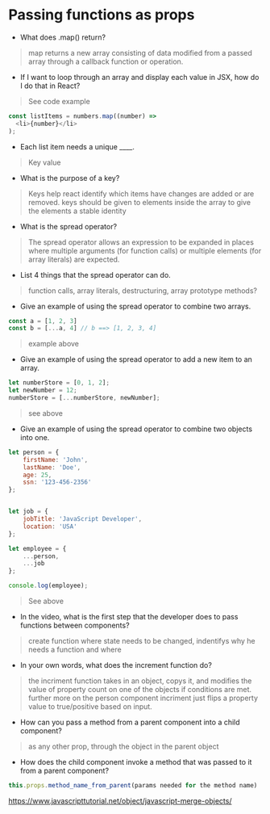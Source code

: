 # Passing functions as props

- What does .map() return?

>map returns a new array consisting of data modified from a passed array through a callback function or operation.

- If I want to loop through an array and display each value in JSX, how do I do that in React?

>See code example

```js
const listItems = numbers.map((number) =>
  <li>{number}</li>
);
```

- Each list item needs a unique ____.

>Key value

- What is the purpose of a key?

>Keys help react identify which items have changes are added or are removed. keys should be given to elements inside the array to give the elements a stable identity

- What is the spread operator?

>The spread operator allows an expression to be expanded in places where multiple arguments (for function calls) or multiple elements (for array literals) are expected.

- List 4 things that the spread operator can do.

>function calls, array literals, destructuring, array prototype methods?

- Give an example of using the spread operator to combine two arrays.

```js
const a = [1, 2, 3]
const b = [...a, 4] // b ==> [1, 2, 3, 4]
```

>example above

- Give an example of using the spread operator to add a new item to an array.

```js
let numberStore = [0, 1, 2];
let newNumber = 12;
numberStore = [...numberStore, newNumber];
```

>see above

- Give an example of using the spread operator to combine two objects into one.

```js
let person = {
    firstName: 'John',
    lastName: 'Doe',
    age: 25,
    ssn: '123-456-2356'
};


let job = {
    jobTitle: 'JavaScript Developer',
    location: 'USA'
};

let employee = {
    ...person,
    ...job
};

console.log(employee);
```
>See above

- In the video, what is the first step that the developer does to pass functions between components?

>create function where state needs to be changed, indentifys why he needs a function and where

- In your own words, what does the increment function do?

>the incriment function takes in an object, copys it, and modifies the value of property count on one of the objects if conditions are met. further more on the person component incriment just flips a property value to true/positive based on input.

- How can you pass a method from a parent component into a child component? 

>as any other prop, through the object in the parent object

- How does the child component invoke a method that was passed to it from a parent component?

>
```js
this.props.method_name_from_parent(params needed for the method name)
```


<https://www.javascripttutorial.net/object/javascript-merge-objects/>
